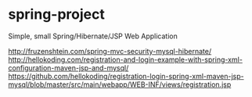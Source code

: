 # spring-project
Simple, small Spring/Hibernate/JSP Web Application

http://fruzenshtein.com/spring-mvc-security-mysql-hibernate/
http://hellokoding.com/registration-and-login-example-with-spring-xml-configuration-maven-jsp-and-mysql/
https://github.com/hellokoding/registration-login-spring-xml-maven-jsp-mysql/blob/master/src/main/webapp/WEB-INF/views/registration.jsp
